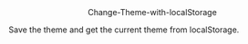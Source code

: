 <div align="center">Change-Theme-with-localStorage</div>

Save the theme and get the current theme from localStorage.
